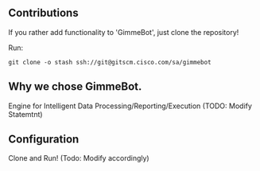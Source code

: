 ## Contributions

If you rather add functionality to 'GimmeBot', just clone the repository!

Run:

	git clone -o stash ssh://git@gitscm.cisco.com/sa/gimmebot

## Why we chose GimmeBot.

Engine for Intelligent Data Processing/Reporting/Execution (TODO: Modify Statemtnt)

## Configuration

Clone and Run! (Todo: Modify accordingly)
